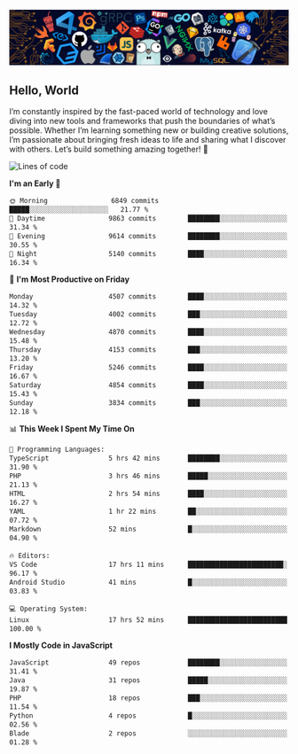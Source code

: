 ![](https://github.com/0x3EF8/0x3EF8/raw/main/images/header_.png)

## Hello, World
I’m constantly inspired by the fast-paced world of technology and love diving into new tools and frameworks that push the boundaries of what’s possible. Whether I’m learning something new or building creative solutions, I’m passionate about bringing fresh ideas to life and sharing what I discover with others. Let’s build something amazing together! 🚀

<!--START_SECTION:mrepol742-->
![Lines of code](https://img.shields.io/badge/From%20Hello%20World%20I%27ve%20Written-22.8%20million%20lines%20of%20code-blue)

**I'm an Early 🐤** 

```text
🌞 Morning                6849 commits        █████░░░░░░░░░░░░░░░░░░░░   21.77 % 
🌆 Daytime                9863 commits        ████████░░░░░░░░░░░░░░░░░   31.34 % 
🌃 Evening                9614 commits        ████████░░░░░░░░░░░░░░░░░   30.55 % 
🌙 Night                  5140 commits        ████░░░░░░░░░░░░░░░░░░░░░   16.34 % 
```
📅 **I'm Most Productive on Friday** 

```text
Monday                   4507 commits        ████░░░░░░░░░░░░░░░░░░░░░   14.32 % 
Tuesday                  4002 commits        ███░░░░░░░░░░░░░░░░░░░░░░   12.72 % 
Wednesday                4870 commits        ████░░░░░░░░░░░░░░░░░░░░░   15.48 % 
Thursday                 4153 commits        ███░░░░░░░░░░░░░░░░░░░░░░   13.20 % 
Friday                   5246 commits        ████░░░░░░░░░░░░░░░░░░░░░   16.67 % 
Saturday                 4854 commits        ████░░░░░░░░░░░░░░░░░░░░░   15.43 % 
Sunday                   3834 commits        ███░░░░░░░░░░░░░░░░░░░░░░   12.18 % 
```


📊 **This Week I Spent My Time On** 

```text
💬 Programming Languages: 
TypeScript               5 hrs 42 mins       ████████░░░░░░░░░░░░░░░░░   31.90 % 
PHP                      3 hrs 46 mins       █████░░░░░░░░░░░░░░░░░░░░   21.13 % 
HTML                     2 hrs 54 mins       ████░░░░░░░░░░░░░░░░░░░░░   16.27 % 
YAML                     1 hr 22 mins        ██░░░░░░░░░░░░░░░░░░░░░░░   07.72 % 
Markdown                 52 mins             █░░░░░░░░░░░░░░░░░░░░░░░░   04.90 % 

🔥 Editors: 
VS Code                  17 hrs 11 mins      ████████████████████████░   96.17 % 
Android Studio           41 mins             █░░░░░░░░░░░░░░░░░░░░░░░░   03.83 % 

💻 Operating System: 
Linux                    17 hrs 52 mins      █████████████████████████   100.00 % 
```

**I Mostly Code in JavaScript** 

```text
JavaScript               49 repos            ████████░░░░░░░░░░░░░░░░░   31.41 % 
Java                     31 repos            █████░░░░░░░░░░░░░░░░░░░░   19.87 % 
PHP                      18 repos            ███░░░░░░░░░░░░░░░░░░░░░░   11.54 % 
Python                   4 repos             █░░░░░░░░░░░░░░░░░░░░░░░░   02.56 % 
Blade                    2 repos             ░░░░░░░░░░░░░░░░░░░░░░░░░   01.28 % 
```




<!--END_SECTION:mrepol742-->

